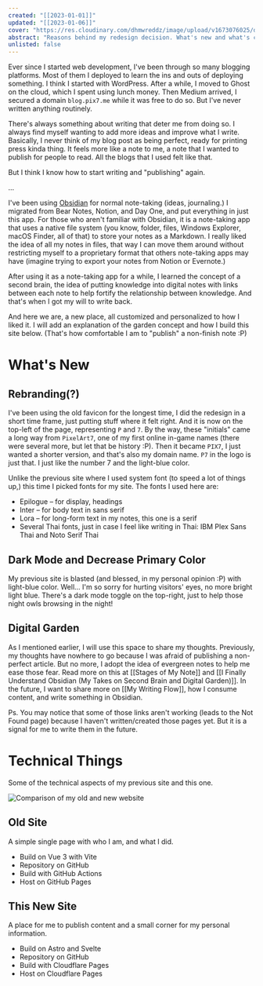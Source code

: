 ```yaml
---
created: "[[2023-01-01]]"
updated: "[[2023-01-06]]"
cover: "https://res.cloudinary.com/dhmwreddz/image/upload/v1673076025/digital-garden/cover/moving-forward.jpg"
abstract: "Reasons behind my redesign decision. What's new and what's changed."
unlisted: false
---
```


Ever since I started web development, I've been through so many blogging platforms. Most of them I deployed to learn the ins and outs of deploying something. I think I started with WordPress. After a while, I moved to Ghost on the cloud, which I spent using lunch money. Then Medium arrived, I secured a domain `blog.pix7.me` while it was free to do so. But I've never written anything routinely.

There's always something about writing that deter me from doing so. I always find myself wanting to add more ideas and improve what I write. Basically, I never think of my blog post as being perfect, ready for printing press kinda thing. It feels more like a note to me, a note that I wanted to publish for people to read. All the blogs that I used felt like that.

But I think I know how to start writing and "publishing" again.

…

I've been using [Obsidian](https://obsidian.md/) for normal note-taking (ideas, journaling.) I migrated from Bear Notes, Notion, and Day One, and put everything in just this app. For those who aren't familiar with Obsidian, it is a note-taking app that uses a native file system (you know, folder, files, Windows Explorer, macOS Finder, all of that) to store your notes as a Markdown. I really liked the idea of all my notes in files, that way I can move them around without restricting myself to a proprietary format that others note-taking apps may have (imagine trying to export your notes from Notion or Evernote.)

After using it as a note-taking app for a while, I learned the concept of a second brain, the idea of putting knowledge into digital notes with links between each note to help fortify the relationship between knowledge. And that's when I got my will to write back.

And here we are, a new place, all customized and personalized to how I liked it. I will add an explanation of the garden concept and how I build this site below. (That's how comfortable I am to "publish" a non-finish note :P)

# What's New

## Rebranding(?)

I've been using the old favicon for the longest time, I did the redesign in a short time frame, just putting stuff where it felt right. And it is now on the top-left of the page, representing `P` and `7`. By the way, these "initials" came a long way from `PixelArt7`, one of my first online in-game names (there were several more, but let that be history :P). Then it became `PIX7`, I just wanted a shorter version, and that's also my domain name. `P7` in the logo is just that. I just like the number 7 and the light-blue color.

Unlike the previous site where I used system font (to speed a lot of things up,) this time I picked fonts for my site. The fonts I used here are:
- Epilogue – for display, headings
- Inter – for body text in sans serif
- Lora – for long-form text in my notes, this one is a serif
- Several Thai fonts, just in case I feel like writing in Thai: IBM Plex Sans Thai and Noto Serif Thai

## Dark Mode and Decrease Primary Color

My previous site is blasted (and blessed, in my personal opinion :P) with light-blue color. Well… I'm so sorry for hurting visitors' eyes, no more bright light blue. There's a dark mode toggle on the top-right, just to help those night owls browsing in the night!

## Digital Garden

As I mentioned earlier, I will use this space to share my thoughts. Previously, my thoughts have nowhere to go because I was afraid of publishing a non-perfect article. But no more, I adopt the idea of evergreen notes to help me ease those fear. Read more on this at [[Stages of My Note]] and [[I Finally Understand Obsidian (My Takes on Second Brain and Digital Garden)]]. In the future, I want to share more on [[My Writing Flow]], how I consume content, and write something in Obsidian.

Ps. You may notice that some of those links aren't working (leads to the Not Found page) because I haven't written/created those pages yet. But it is a signal for me to write them in the future.

# Technical Things

Some of the technical aspects of my previous site and this one.

![Comparison of my old and new website](https://res.cloudinary.com/dhmwreddz/image/upload/v1673076027/digital-garden/attachments/old-vs-new.jpg)

## Old Site

A simple single page with who I am, and what I did.

- Build on Vue 3 with Vite
- Repository on GitHub
- Build with GitHub Actions
- Host on GitHub Pages

## This New Site

A place for me to publish content and a small corner for my personal information.

- Build on Astro and Svelte
- Repository on GitHub
- Build with Cloudflare Pages
- Host on Cloudflare Pages